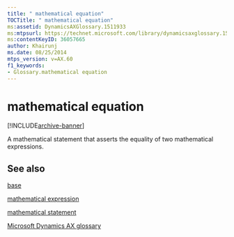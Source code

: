 ```yaml
---
title: " mathematical equation"
TOCTitle: " mathematical equation"
ms:assetid: DynamicsAXGlossary.1511933
ms:mtpsurl: https://technet.microsoft.com/library/dynamicsaxglossary.1511933(v=AX.60)
ms:contentKeyID: 36057665
author: Khairunj
ms.date: 08/25/2014
mtps_version: v=AX.60
f1_keywords:
- Glossary.mathematical equation
---
```


# mathematical equation


[!INCLUDE[archive-banner](includes/archive-banner.md)]

A mathematical statement that asserts the equality of two mathematical expressions.

## See also

[base](base.md)

[mathematical expression](mathematical-expression.md)

[mathematical statement](mathematical-statement.md)

[Microsoft Dynamics AX glossary](glossary/microsoft-dynamics-ax-glossary.md)

  


